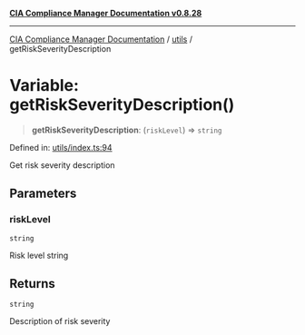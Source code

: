 [**CIA Compliance Manager Documentation v0.8.28**](../../README.md)

***

[CIA Compliance Manager Documentation](../../modules.md) / [utils](../README.md) / getRiskSeverityDescription

# Variable: getRiskSeverityDescription()

> **getRiskSeverityDescription**: (`riskLevel`) => `string`

Defined in: [utils/index.ts:94](https://github.com/Hack23/cia-compliance-manager/blob/7619f76b35999bc4eb3f6ff6c1e77c13be78f250/src/utils/index.ts#L94)

Get risk severity description

## Parameters

### riskLevel

`string`

Risk level string

## Returns

`string`

Description of risk severity
